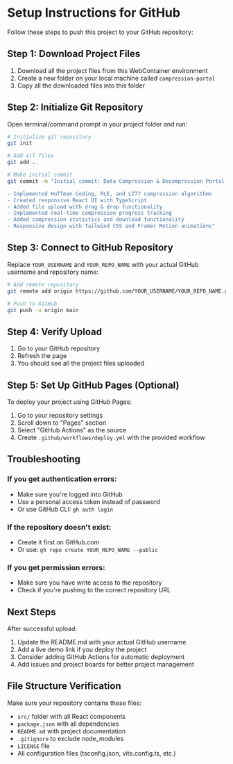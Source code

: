 # Setup Instructions for GitHub

Follow these steps to push this project to your GitHub repository:

## Step 1: Download Project Files

1. Download all the project files from this WebContainer environment
2. Create a new folder on your local machine called `compression-portal`
3. Copy all the downloaded files into this folder

## Step 2: Initialize Git Repository

Open terminal/command prompt in your project folder and run:

```bash
# Initialize git repository
git init

# Add all files
git add .

# Make initial commit
git commit -m "Initial commit: Data Compression & Decompression Portal

- Implemented Huffman Coding, RLE, and LZ77 compression algorithms
- Created responsive React UI with TypeScript
- Added file upload with drag & drop functionality
- Implemented real-time compression progress tracking
- Added compression statistics and download functionality
- Responsive design with Tailwind CSS and Framer Motion animations"
```

## Step 3: Connect to GitHub Repository

Replace `YOUR_USERNAME` and `YOUR_REPO_NAME` with your actual GitHub username and repository name:

```bash
# Add remote repository
git remote add origin https://github.com/YOUR_USERNAME/YOUR_REPO_NAME.git

# Push to GitHub
git push -u origin main
```

## Step 4: Verify Upload

1. Go to your GitHub repository
2. Refresh the page
3. You should see all the project files uploaded

## Step 5: Set Up GitHub Pages (Optional)

To deploy your project using GitHub Pages:

1. Go to your repository settings
2. Scroll down to "Pages" section
3. Select "GitHub Actions" as the source
4. Create `.github/workflows/deploy.yml` with the provided workflow

## Troubleshooting

### If you get authentication errors:
- Make sure you're logged into GitHub
- Use a personal access token instead of password
- Or use GitHub CLI: `gh auth login`

### If the repository doesn't exist:
- Create it first on GitHub.com
- Or use: `gh repo create YOUR_REPO_NAME --public`

### If you get permission errors:
- Make sure you have write access to the repository
- Check if you're pushing to the correct repository URL

## Next Steps

After successful upload:
1. Update the README.md with your actual GitHub username
2. Add a live demo link if you deploy the project
3. Consider adding GitHub Actions for automatic deployment
4. Add issues and project boards for better project management

## File Structure Verification

Make sure your repository contains these files:
- `src/` folder with all React components
- `package.json` with all dependencies
- `README.md` with project documentation
- `.gitignore` to exclude node_modules
- `LICENSE` file
- All configuration files (tsconfig.json, vite.config.ts, etc.)